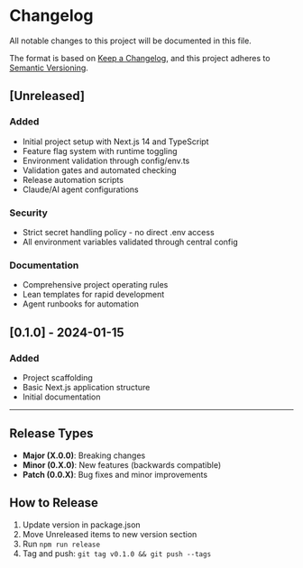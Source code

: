# Changelog

All notable changes to this project will be documented in this file.

The format is based on [Keep a Changelog](https://keepachangelog.com/en/1.0.0/),
and this project adheres to [Semantic Versioning](https://semver.org/spec/v2.0.0.html).

## [Unreleased]

### Added
- Initial project setup with Next.js 14 and TypeScript
- Feature flag system with runtime toggling
- Environment validation through config/env.ts
- Validation gates and automated checking
- Release automation scripts
- Claude/AI agent configurations

### Security
- Strict secret handling policy - no direct .env access
- All environment variables validated through central config

### Documentation
- Comprehensive project operating rules
- Lean templates for rapid development
- Agent runbooks for automation

## [0.1.0] - 2024-01-15

### Added
- Project scaffolding
- Basic Next.js application structure
- Initial documentation

---

## Release Types
- **Major (X.0.0)**: Breaking changes
- **Minor (0.X.0)**: New features (backwards compatible)
- **Patch (0.0.X)**: Bug fixes and minor improvements

## How to Release
1. Update version in package.json
2. Move Unreleased items to new version section
3. Run `npm run release`
4. Tag and push: `git tag v0.1.0 && git push --tags`